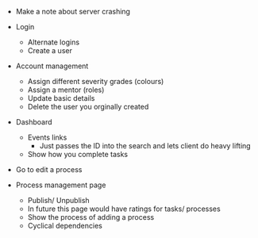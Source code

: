 - Make a note about server crashing 
- Login
	- Alternate logins
	- Create a user

- Account management
	- Assign different severity grades (colours)
	- Assign a mentor (roles)
	- Update basic details
	- Delete the user you orginally created

- Dashboard
	- Events links
		- Just passes the ID into the search and lets client do heavy lifting
	- Show how you complete tasks

- Go to edit a process
- Process management page
	- Publish/ Unpublish
	- In future this page would have ratings for tasks/ processes
	- Show the process of adding a process
	- Cyclical dependencies